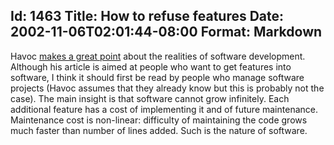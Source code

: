 Id: 1463
Title: How to refuse features
Date: 2002-11-06T02:01:44-08:00
Format: Markdown
--------------
Havoc [makes a great point](http://www106.pair.com/rhp/features.html)
about the realities of software development. Although his article is
aimed at people who want to get features into software, I think it
should first be read by people who manage software projects (Havoc
assumes that they already know but this is probably not the case). The
main insight is that software cannot grow infinitely. Each additional
feature has a cost of implementing it and of future maintenance.
Maintenance cost is non-linear: difficulty of maintaining the code grows
much faster than number of lines added. Such is the nature of software.
